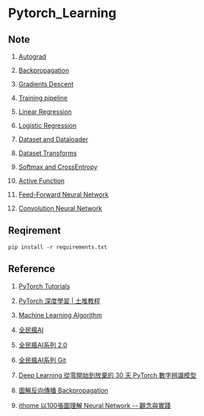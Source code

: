 # Pytorch_Learning

## Note

1. [Autograd](/2.%20Autograd/Note.md)

1. [Backpropagation](./3.%20Backpropagation/Note.md)

1. [Gradients Descent](./4.%20Gradients%20Descent/Note.md)

1. [Training pipeline](./5.%20Training%20pipeline/Note.md)

1. [Linear Regression](./6.%20Linear%20regression/Note.md)

1. [Logistic Regression](./7.%20Logistic%20Regression/Note.md)

1. [Dataset and Dataloader](./8.%20Dataset%20and%20Dataloader/Note.md)

1. [Dataset Transforms](./9.%20Dataset%20transforms/Note.)

1. [Softmax and CrossEntropy](./10.%20Softmax%20and%20Cross%20Entropy/)

1. [Active Function](./11.%20Active%20Function/Note.md)

1. [Feed-Forward Neural Network](./12.%20Feed-Forward%20Network/Note.md)

1. [Convolution Neural Network](./13.%20Convolutional%20Neural%20Network%20(CNN)/Note.md)

## Reqirement

```shell
pip install -r requirements.txt
```

## Reference

1. [PyTorch Tutorials](https://youtube.com/playlist?list=PLqnslRFeH2UrcDBWF5mfPGpqQDSta6VK4)

2. [PyTorch 深度學習 | 土堆教程](https://youtube.com/playlist?list=PLgAyVnrNJ96CqYdjZ8v9YjQvCBcK5PZ-V)

3. [Machine Learning Algorithm](https://www.youtube.com/playlist?list=PLqnslRFeH2Upcrywf-u2etjdxxkL8nl7E)

4. [全民瘋AI](https://ithelp.ithome.com.tw/users/20107247/ironman/3719)

5. [全民瘋AI系列 2.0](https://ithelp.ithome.com.tw/users/20107247/ironman/4723)

6. [全民瘋AI系列 Git](https://github.com/andy6804tw/2020-12th-ironman)

7. [Deep Learning 從零開始到放棄的 30 天 PyTorch 數字辨識模型](https://ithelp.ithome.com.tw/users/20132118/ironman/4690)

8. [圖解反向傳播 Backpropagation](https://medium.com/uxai/%E6%A9%9F%E5%99%A8%E5%AD%B8%E7%BF%92%E9%A6%AC%E6%8B%89%E6%9D%BE-075-%E5%8F%8D%E5%90%91%E5%82%B3%E6%92%AD-backpropagation-f1b612e003df)

9. [ithome 以100張圖理解 Neural Network -- 觀念與實踐](https://ithelp.ithome.com.tw/users/20001976/ironman/1395)

